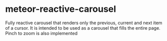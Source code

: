 # meteor-reactive-carousel
Fully reactive carousel that renders only the previous, current and next item of a cursor. It is intended to be used as a carousel that fills the entire page. Pinch to zoom is also implemented
